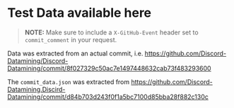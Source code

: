 # Test Data available here

> **NOTE:** Make sure to include a `X-GitHub-Event` header set to
`commit_comment` in your request.

Data was extracted from an actual commit, i.e.
https://github.com/Discord-Datamining/Discord-Datamining/commit/8f027329c50ac7e1497448632cab73f483293600

The `commit_data.json` was extracted from https://github.com/Discord-Datamining.Discird-Datamining/commit/d84b703d243f0f1a5bc7100d85bba28f882c130c
